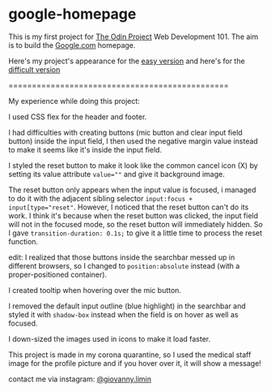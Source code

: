 # google-homepage
This is my first project for [The Odin Project](https://www.theodinproject.com) Web Development 101.
The aim is to build the [Google.com](https://www.google.com) homepage.

Here's my project's appearance for the [easy version](https://giovannylimin.github.io/google-homepage/easy-version/)
and here's for the [difficult version](https://giovannylimin.github.io/google-homepage/difficult-version/_)



===============================================

My experience while doing this project:

I used CSS flex for the header and footer.

I had difficulties with creating buttons (mic button and clear input field button) inside the input field, I then used the negative margin value instead to make it seems like it's inside the input field.

I styled the reset button to make it look like the common cancel icon (X) by setting its value attribute `value=""` and give it background image.

The reset button only appears when the input value is focused, i managed to do it with the adjacent sibling selector `input:focus + input[type="reset"`. However, I noticed that the reset button can't do its work. I think it's because when the reset button was clicked, the input field will not in the focused mode, so the reset button will immediately hidden. So I gave `transition-duration: 0.1s;` to give it a little time to process the reset function.

edit: I realized that those buttons inside the searchbar messed up in different browsers, so I changed to `position:absolute` instead (with a proper-positioned container).

I created tooltip when hovering over the mic button.

I removed the default input outline (blue highlight) in the searchbar and styled it with `shadow-box` instead when the field is on hover as well as focused.

I down-sized the images used in icons to make it load faster.

This project is made in my corona quarantine, so I used the medical staff image for the profile picture and if you hover over it, it will show a message!

contact me via instagram: 
[@giovanny.limin](https://www.instagram.com/giovanny.limin)

